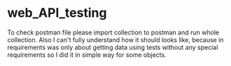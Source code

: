 # web_API_testing

To check postman file please import collection to postman and run whole collection.
Also I can't fully understand how it should looks like, because in requirements was only about getting data using tests without any special requirements so I did it in simple way for some objects.

